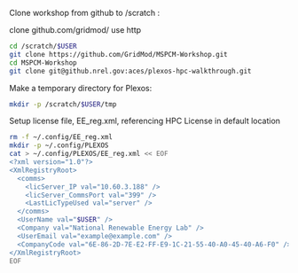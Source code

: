 
Clone workshop from github to /scratch  :


clone github.com/gridmod/<workshop> use http

```bash
cd /scratch/$USER
git clone https://github.com/GridMod/MSPCM-Workshop.git
cd MSPCM-Workshop 
git clone git@github.nrel.gov:aces/plexos-hpc-walkthrough.git
```

Make a temporary directory for Plexos:

```bash
mkdir -p /scratch/$USER/tmp
```

Setup license file, EE_reg.xml, referencing HPC License in default location

```bash
rm -f ~/.config/EE_reg.xml
mkdir -p ~/.config/PLEXOS
cat > ~/.config/PLEXOS/EE_reg.xml << EOF
<?xml version="1.0"?>
<XmlRegistryRoot>
  <comms>
    <licServer_IP val="10.60.3.188" />
    <licServer_CommsPort val="399" />
    <LastLicTypeUsed val="server" />
  </comms>
  <UserName val="$USER" />
  <Company val="National Renewable Energy Lab" />
  <UserEmail val="example@example.com" />
  <CompanyCode val="6E-86-2D-7E-E2-FF-E9-1C-21-55-40-A0-45-40-A6-F0" />
</XmlRegistryRoot>
EOF
```


